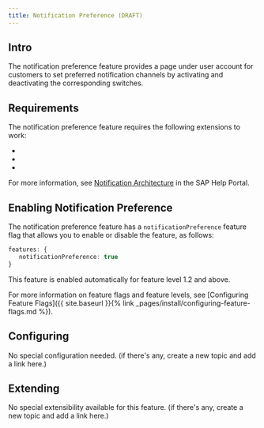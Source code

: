 ```yaml
---
title: Notification Preference (DRAFT)
---
```


## Intro

The notification preference feature provides a page under user account for customers to set preferred notification channels by activating and deactivating the corresponding switches. 


## Requirements

The notification preference feature requires the following extensions to work:

- 
- 
- 

For more information, see [Notification Architecture](https://help.sap.com/viewer/4c33bf189ab9409e84e589295c36d96e/1905/en-US/b090364cfbe94c6da1b69af62f585d79.html) in the SAP Help Portal.


## Enabling Notification Preference

The notification preference feature has a `notificationPreference` feature flag that allows you to enable or disable the feature, as follows:

```typescript
features: {
   notificationPreference: true
}
```

This feature is enabled automatically for feature level 1.2 and above.

For more information on feature flags and feature levels, see [Configuring Feature Flags]({{ site.baseurl }}{% link _pages/install/configuring-feature-flags.md %}).


## Configuring

No special configuration needed. (if there's any, create a new topic and add a link here.)


## Extending

No special extensibility available for this feature. (if there's any, create a new topic and add a link here.)

